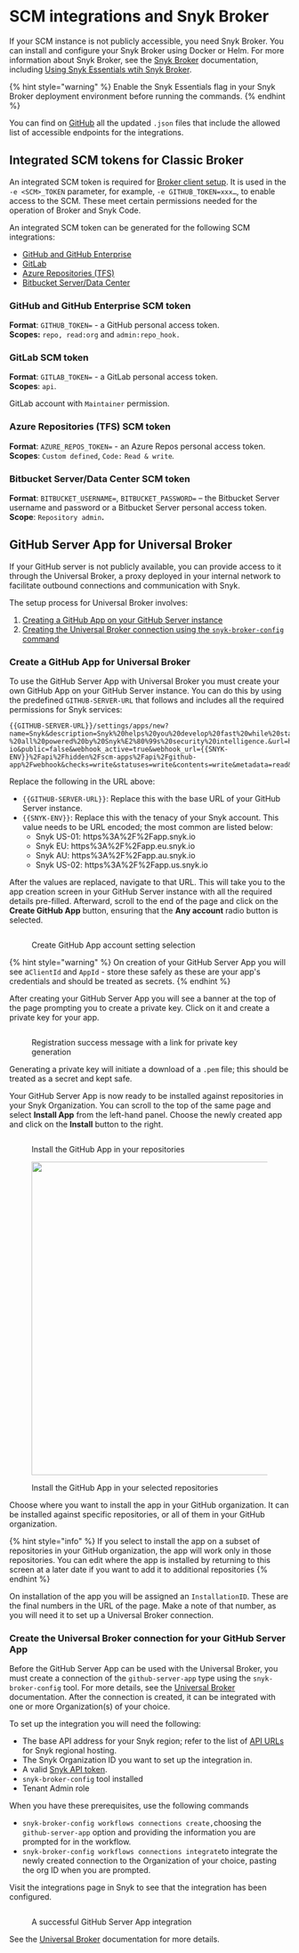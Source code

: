 # SCM integrations and Snyk Broker

If your SCM instance is not publicly accessible, you need Snyk Broker. You can install and configure your Snyk Broker using Docker or Helm. For more information about Snyk Broker, see the [Snyk Broker](../../implementation-and-setup/enterprise-setup/snyk-broker/) documentation, including [Using Snyk Essentials wtih Snyk Broker](../../implementation-and-setup/enterprise-setup/snyk-broker/using-snyk-essentials-with-snyk-broker.md).

{% hint style="warning" %}
Enable the Snyk Essentials flag in your Snyk Broker deployment environment before running the commands.
{% endhint %}

You can find on [GitHub](https://github.com/snyk/broker/tree/565242baf003f06f445489dd96cc68c8386ede38/defaultFilters/apprisk) all the updated `.json` files that include the allowed list of accessible endpoints for the integrations.

## Integrated SCM tokens for Classic Broker

An integrated SCM token is required for [Broker client setup](../../implementation-and-setup/enterprise-setup/snyk-broker/classic-broker/prepare-snyk-broker-for-deployment/). It is used in the `-e <SCM>_TOKEN` parameter, for example, `-e GITHUB_TOKEN=xxx…`, to enable access to the SCM. These meet certain permissions needed for the operation of Broker and Snyk Code.

An integrated SCM token can be generated for the following SCM integrations:

* [GitHub and GitHub Enterprise](scm-integrations-and-snyk-broker.md#github-and-github-enterprise-scm-token)
* [GitLab](scm-integrations-and-snyk-broker.md#gitlab-scm-token)
* [Azure Repositories (TFS)](scm-integrations-and-snyk-broker.md#azure-repositories-tfs-scm-token)
* [Bitbucket Server/Data Center](scm-integrations-and-snyk-broker.md#bitbucket-server-data-center-scm-token)

### GitHub and GitHub Enterprise SCM token

**Format**: `GITHUB_TOKEN=` - a GitHub personal access token. \
**Scopes:** `repo, read:org` and `admin:repo_hook.`

### GitLab SCM token

**Format**: `GITLAB_TOKEN=` - a GitLab personal access token.\
**Scopes**: `api`.

GitLab account with `Maintainer` permission.

### Azure Repositories (TFS) SCM token

**Format**: `AZURE_REPOS_TOKEN=` - an Azure Repos personal access token. \
**Scopes**: `Custom defined`,  `Code:`  `Read & write`_._

### Bitbucket Server/Data Center SCM token

**Format**: `BITBUCKET_USERNAME=`, `BITBUCKET_PASSWORD=` – the Bitbucket Server username and password or a Bitbucket Server personal access token.\
**Scope**: `Repository admin`**.**

## GitHub Server App for Universal Broker

If your GitHub server is not publicly available, you can provide access to it through the Universal Broker, a proxy deployed in your internal network to facilitate outbound connections and communication with Snyk.

The setup process for Universal Broker involves:

1. [Creating a GitHub App on your GitHub Server instance](scm-integrations-and-snyk-broker.md#create-a-github-app-for-universal-broker)
2. [Creating the Universal Broker connection using the `snyk-broker-config` command](scm-integrations-and-snyk-broker.md#create-the-universal-broker-connection-for-your-github-server-app)

### Create a GitHub App for Universal Broker

To use the GitHub Server App with Universal Broker you must create your own GitHub App on your GitHub Server instance. You can do this by using the predefined `GITHUB-SERVER-URL` that follows and includes all the required permissions for Snyk services:

```
{{GITHUB-SERVER-URL}}/settings/apps/new?name=Snyk&description=Snyk%20helps%20you%20develop%20fast%20while%20staying%20secure%20by%20finding%20and%20automatically%20fixing%20security%20issues%20in%20your%20code%2C%20open%20source%20dependencies%2C%20containers%2C%20and%20infrastructure%20as%20code%20-%20all%20powered%20by%20Snyk%E2%80%99s%20security%20intelligence.&url=https%3A%2F%2Fgithub.com%2Fapps%2Fsnyk-io&public=false&webhook_active=true&webhook_url={{SNYK-ENV}}%2Fapi%2Fhidden%2Fscm-apps%2Fapi%2Fgithub-app%2Fwebhook&checks=write&statuses=write&contents=write&metadata=read&pull_requests=write&repository_hooks=write&members=read&events[]=repository 
```

Replace the following in the URL above:

* `{{GITHUB-SERVER-URL}}`: Replace this with the base URL of your GitHub Server instance.
* `{{SNYK-ENV}}`: Replace this with the tenacy of your Snyk account. This value needs to be URL encoded; the most common are listed below:
  * Snyk US-01: https%3A%2F%2Fapp.snyk.io
  * Snyk EU: https%3A%2F%2Fapp.eu.snyk.io
  * Snyk AU: https%3A%2F%2Fapp.au.snyk.io
  * Snyk US-02: https%3A%2F%2Fapp.us.snyk.io

After the values are replaced, navigate to that URL. This will take you to the app creation screen in your GitHub Server instance with all the required details pre-filled. Afterward, scroll to the end of the page and click on the **Create GitHub App** button, ensuring that the **Any account** radio button is selected.

<figure><img src="../../.gitbook/assets/image (290).png" alt=""><figcaption><p>Create GitHub App account setting selection</p></figcaption></figure>

{% hint style="warning" %}
On creation of your GitHub Server App you will see a`ClientId` and `AppId` - store these safely as these are your app's credentials and should be treated as secrets.
{% endhint %}

After creating your GitHub Server App you will see a banner at the top of the page prompting you to create a private key. Click on it and create a private key for your app.

<figure><img src="../../.gitbook/assets/image (298).png" alt=""><figcaption><p>Registration success message with a link for private key generation</p></figcaption></figure>

Generating a private key will initiate a download of a `.pem` file; this should be treated as a secret and kept safe.

Your GitHub Server App is now ready to be installed against repositories in your Snyk Organization. You can scroll to the top of the same page and select **Install App** from the left-hand panel. Choose the newly created app and click on the **Install** button to the right.

<figure><img src="../../.gitbook/assets/image (304).png" alt=""><figcaption><p>Install the GitHub App in your repositories</p></figcaption></figure>

<figure><img src="../../.gitbook/assets/image (334).png" alt="" width="563"><figcaption><p>Install the GitHub App in your selected repositories</p></figcaption></figure>

Choose where you want to install the app in your GitHub organization. It can be installed against specific repositories, or all of them in your GitHub organization.

{% hint style="info" %}
If you select to install the app on a subset of repositories in your GitHub organization, the app will work only in those repositories. You can edit where the app is installed by returning to this screen at a later date if you want to add it to additional repositories
{% endhint %}

On installation of the app you will be assigned an `InstallationID`. These are the final numbers in the URL of the page. Make a note of that number, as you will need it to set up a Universal Broker connection.

### Create the Universal Broker connection for your GitHub Server App

Before the GitHub Server App can be used with the Universal Broker, you must create a connection of the `github-server-app` type using the `snyk-broker-config` tool. For more details, see the  [Universal Broker](../../implementation-and-setup/enterprise-setup/snyk-broker/universal-broker/) documentation. After the connection is created, it can be integrated with one or more Organization(s) of your choice.

To set up the integration you will need the following:

* The base API address for your Snyk region; refer to the list of [API URLs](../../snyk-data-and-governance/regional-hosting-and-data-residency.md#api-urls) for Snyk regional hosting.
* The Snyk Organization ID you want to set up the integration in.
* A valid [Snyk API token](../../snyk-api/authentication-for-api/#how-to-obtain-your-personal-token).
* `snyk-broker-config` tool installed
* Tenant Admin role

When you have these prerequisites, use the following commands

* `snyk-broker-config workflows connections create,`choosing the `github-server-app` option and providing the information you are prompted for in the workflow.
* `snyk-broker-config workflows connections integrate`to integrate the newly created connection to the Organization of your choice, pasting the org ID when you are prompted.

Visit the integrations page in Snyk to see that the integration has been configured.&#x20;

<figure><img src="../../.gitbook/assets/image (306).png" alt=""><figcaption><p>A successful GitHub Server App integration</p></figcaption></figure>

See the [Universal Broker](../../implementation-and-setup/enterprise-setup/snyk-broker/universal-broker/) documentation for more details.
